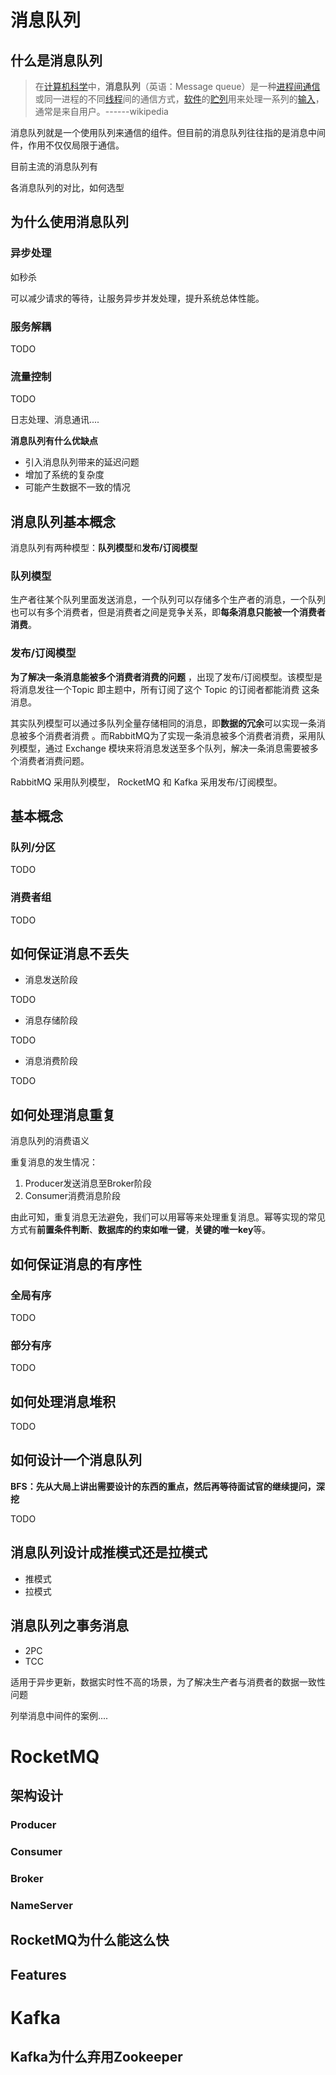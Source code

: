 # 消息队列

## 什么是消息队列

> 在[计算机科学](https://zh.wikipedia.org/wiki/计算机科学)中，**消息队列**（英语：Message queue）是一种[进程间通信](https://zh.wikipedia.org/wiki/进程间通信)或同一进程的不同[线程](https://zh.wikipedia.org/wiki/线程)间的通信方式，[软件](https://zh.wikipedia.org/wiki/軟體)的[贮列](https://zh.wikipedia.org/wiki/貯列)用来处理一系列的[输入](https://zh.wikipedia.org/wiki/输入)，通常是来自用户。------wikipedia

消息队列就是一个使用队列来通信的组件。但目前的消息队列往往指的是消息中间件，作用不仅仅局限于通信。

目前主流的消息队列有

各消息队列的对比，如何选型

## 为什么使用消息队列

### 异步处理

如秒杀

可以减少请求的等待，让服务异步并发处理，提升系统总体性能。

### 服务解耦

TODO

### 流量控制

TODO

日志处理、消息通讯....

**消息队列有什么优缺点**

- 引入消息队列带来的延迟问题
- 增加了系统的复杂度
- 可能产生数据不一致的情况

## 消息队列基本概念

消息队列有两种模型：**队列模型**和**发布/订阅模型**

### 队列模型

生产者往某个队列里面发送消息，一个队列可以存储多个生产者的消息，一个队列也可以有多个消费者，但是消费者之间是竞争关系，即**每条消息只能被一个消费者消费**。  

### 发布/订阅模型

**为了解决一条消息能被多个消费者消费的问题** ，出现了发布/订阅模型。该模型是将消息发往一个Topic 即主题中，所有订阅了这个 Topic 的订阅者都能消费 这条消息。

其实队列模型可以通过多队列全量存储相同的消息，即**数据的冗余**可以实现一条消息被多个消费者消费 。而RabbitMQ为了实现一条消息被多个消费者消费，采用队列模型，通过 Exchange 模块来将消息发送至多个队列，解决一条消息需要被多个消费者消费问题。

RabbitMQ 采用队列模型， RocketMQ 和 Kafka 采用发布/订阅模型。  

## 基本概念

### 队列/分区

TODO

### 消费者组

TODO

## 如何保证消息不丢失

- 消息发送阶段

TODO

- 消息存储阶段

TODO

- 消息消费阶段

TODO

## 如何处理消息重复

消息队列的消费语义

重复消息的发生情况：

1. Producer发送消息至Broker阶段
2. Consumer消费消息阶段

由此可知，重复消息无法避免，我们可以用幂等来处理重复消息。幂等实现的常见方式有**前置条件判断**、**数据库的约束如唯一键**，**关键的唯一key**等。

## 如何保证消息的有序性

### 全局有序

TODO

### 部分有序

TODO

## 如何处理消息堆积

TODO

## 如何设计一个消息队列

**BFS：先从大局上讲出需要设计的东西的重点，然后再等待面试官的继续提问，深挖**

TODO

## 消息队列设计成推模式还是拉模式

- 推模式
- 拉模式

## 消息队列之事务消息

- 2PC
- TCC

适用于异步更新，数据实时性不高的场景，为了解决生产者与消费者的数据一致性问题

列举消息中间件的案例....

# RocketMQ

## 架构设计

### Producer

### Consumer

### Broker

### NameServer

## RocketMQ为什么能这么快

## Features

# Kafka

## Kafka为什么弃用Zookeeper

